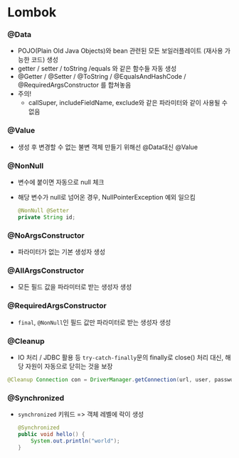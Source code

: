 # Lombok



### @Data
- POJO(Plain Old Java Objects)와 bean 관련된 모든 보일러플레이트 (재사용 가능한 코드) 생성
- getter / setter / toString /equals 와 같은 함수들 자동 생성
- @Getter / @Setter / @ToString / @EqualsAndHashCode / @RequiredArgsConstructor 를 합쳐놓음
- 주의!
  - callSuper, includeFieldName, exclude와 같은 파라미터와 같이 사용될 수 없음



### @Value
- 생성 후 변경할 수 없는 불변 객체 만들기 위해선 @Data대신 @Value



### @NonNull
- 변수에 붙이면 자동으로 null 체크
- 해당 변수가 null로 넘어온 경우, NullPointerException 예외 일으킴

    ```java
    @NonNull @Setter
    private String id;
    ```



### @NoArgsConstructor

- 파라미터가 없는 기본 생성자 생성



### @AllArgsConstructor

- 모든 필드 값을 파라미터로 받는 생성자 생성



### @RequiredArgsConstructor

- `final`, `@NonNull`인 필드 값만 파라미터로 받는 생성자 생성



### @Cleanup
- IO 처리 / JDBC 활용 등 `try-catch-finally`문의 finally로 close() 처리 대신, 해당 자원이 자동으로 닫히는 것을 보장
```java
@Cleanup Connection con = DriverManager.getConnection(url, user, password);
```



### @Synchronized
- `synchronized` 키워드 => 객체 레벨에 락이 생성

    ```java
    @Synchronized
    public void hello() {
        System.out.println("world");
    }
    ```
